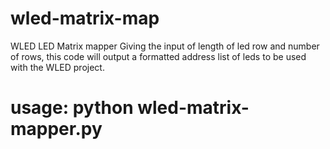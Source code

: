 # wled-matrix-map
WLED LED Matrix mapper
Giving the input of length of led row and number of rows, this code will output a formatted address list of leds to be used with the WLED project.

# usage: python wled-matrix-mapper.py
